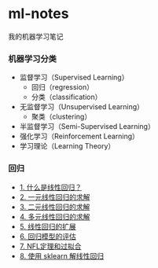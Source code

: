# ml-notes

我的机器学习笔记

### 机器学习分类

* 监督学习（Supervised Learning）
  - 回归（regression）
  - 分类（classification）
* 无监督学习（Unsupervised Learning）
  - 聚类（clustering）
* 半监督学习（Semi-Supervised Learning）
* 强化学习（Reinforcement Learning）
* 学习理论（Learning Theory）

### 回归

* [1. 什么是线性回归？](回归/1.%20什么是线性回归.ipynb)
* [2. 一元线性回归的求解](回归/2.%20一元线性回归的求解.ipynb)
* [3. 二元线性回归的求解](回归/3.%20二元线性回归的求解.ipynb)
* [4. 多元线性回归的求解](回归/4.%20多元线性回归的求解.ipynb)
* [5. 线性回归的扩展](回归/5.%20线性回归的扩展.ipynb)
* [6. 回归模型的评估](回归/6.%20回归模型的评估.ipynb)
* [7. NFL定理和过拟合](回归/7.%20NFL定理和过拟合.ipynb)
* [8. 使用 sklearn 解线性回归](回归/8.%20使用%20sklearn%20解线性回归.ipynb)
